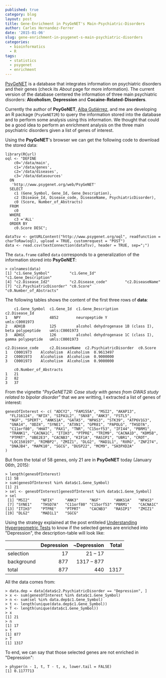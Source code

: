 ```yaml
---
published: true
category: blog
layout: post
title: Gene-Enrichment in PsyGeNET's Main-Psychiatric-Disorders
author: Carles Hernandez-Ferrer
date: '2015-01-06'
slug: gene-enrichment-in-psygenet-s-main-psychiatric-disorders
categories:
  - bioinformatics
  - R
tags:
  - statistics
  - psygenet
  - enrichment
---
```


[PsyGeNET](http://psygenet.org) is a database that integrates information on psychiatric disorders and their genes (check its *About* page for more information). The current version of the database centered the information of three main psychiatric disorders: **Alcoholism**, **Depression** and **Cocaine-Related-Disorders**.

Currently the author of **PsyGeNET**, [Alba Gutiérrez](http://dbmi.hms.harvard.edu/person/postdoctoral-fellows/alba-gutierrez), and me are developing an R package (`PsyGeNET2R`) to query the information stored into the database and to perform some analysis using this information. We thought that could be a good idea to perform an enrichment analysis on the three main psychiatric disorders given a list of genes of interest.

Using the **PsyGeNET**'s browser we can get the following code to download the stored data:

```
library(RCurl)
oql <- "DEFINE
    c0='/data/main',
    c1='/data/genes',
    c2='/data/diseases',
    c3='/data/datasources'
  ON
   'http://www.psygenet.org/web/PsyGeNET'
  SELECT
    c1 (Gene_Symbol, Gene_Id, Gene_Description),
    c2 (Disease_Id, Disease_code, DiseaseName, PsychiatricDisorder),
    c0 (Score, Number_of_Abstracts)
  FROM
    c0
  WHERE
    c3 ='ALL'
  ORDER BY
    c0.Score DESC";

dataTsv <- getURLContent("http://www.psygenet.org/oql", readfunction = charToRaw(oql), upload = TRUE, customrequest = "POST")
data <- read.csv(textConnection(dataTsv), header = TRUE, sep=";")
```

The `data.frame` called `data` corresponds to a generalization of the information stored into **PsyGeNET**:

```
> colnames(data)
[1] "c1.Gene_Symbol"         "c1.Gene_Id"             "c1.Gene_Description"
[4] "c2.Disease_Id2"         "c2.Disease_code"        "c2.DiseaseName"
[7] "c2.PsychiatricDisorder" "c0.Score"               "c0.Number_of_Abstracts"
```

The following tables shows the content of the first three rows of **data**:

```
	c1.Gene_Symbol 	c1.Gene_Id 	c1.Gene_Description 	                                c2.Disease_Id
1 	NPY 	        4852 	    neuropeptide Y 	                                        umls:C0001973
2 	ADH1B 	        125 	    alcohol dehydrogenase 1B (class I), beta polypeptide 	umls:C0001973
3 	ADH1C 	        126 	    alcohol dehydrogenase 1C (class I), gamma polypeptide 	umls:C0001973

c2.Disease_code 	c2.DiseaseName 	c2.PsychiatricDisorder 	c0.Score
1 	C0001973 	Alcoholism 	Alcoholism 	0.9613497
2 	C0001973 	Alcoholism 	Alcoholism 	0.9000000
3 	C0001973 	Alcoholism 	Alcoholism 	0.9000000

	c0.Number_of_Abstracts
1 	21
2 	82
3 	37
```

From the vignette *"PsyGeNET2R: Case study with genes from GWAS study related to bipolar disorder"* that we are writting, I extracted a list of genes of interest:

```
genesOfInterest <- c( "ADCY2", "FAM155A", "MSI2", "AKAP13",
  "FLJ16124", "NFIX", "SIPA1L2", "SNX8", "ANK3", "FSTL5",
  "NGF", "SPERT", "ANKS1A", "GATA5", "NPAS3", "STK39", "ATP6V1G3",
  "GNA14", "ODZ4", "SYNE1", "ATXN1", "GPR81", "PAPOLG", "THSD7A",
  "C11orf80", "HHAT", "PAX1", "TNR", "C15orf53", "IFI44", "PBRM1",
  "TRANK1", "CACNA1C", "ITIH3", "PTPRE", "TRIM9", "CACNA1D", "KDM5B",
  "PTPRT", "UBE2E3", "CACNB3", "KIF1A", "RASIP1", "UBR1", "CROT",
  "LOC150197", "RIMBP2", "ZMIZ1", "DLG2", "MAD1L1", "RXRG", "ZNF274",
  "DNAJB4", "MAPK10", "SGCG", "DUSP22", "MCM9", "SH3PXD2A"
)
```

But from the total of 58 genes, only 21 are in **PsyGeNET** today (January 06th, 2015):

```
> length(genesOfInterest)
[1] 58
> sum(genesOfInterest %in% data$c1.Gene_Symbol)
[1] 21
> sel <- genesOfInterest[genesOfInterest %in% data$c1.Gene_Symbol]
> sel
 [1] "MSI2"     "NFIX"     "ANK3"     "NGF"      "ANKS1A"   "NPAS3"
 [7] "SYNE1"    "THSD7A"   "C11orf80" "C15orf53" "PBRM1"    "CACNA1C"
[13] "ITIH3"    "PTPRE"    "PTPRT"    "CACNB3"   "RASIP1"   "ZMIZ1"
[19] "DLG2"     "MAD1L1"   "SGCG"
```

Using the strategy explained at the post entiteled [Understanding Hypergeometric Tests](http://carleshf.netlify.com/post/understanding-hypergeometric-tests/) to know if the selected genes are enriched into "Depression", the description-table will look like:

|           | Depression | ¬Depression | Total |
|:----------|-----------:|------------:|------:|
|selection  |  17        | 21 – 17     |       |
|background | 877 	     | 1317 – 877  |       |
|total      | 877        | 440         | 1317  |

All the data comes from:

```
> data.dep = data[data$c2.PsychiatricDisorder == "Depression", ]
> x <- sum(genesOfInterest %in% data$c1.Gene_Symbol)
> n <- sum(sel %in% data.dep$c1.Gene_Symbol)
> t <- length(unique(data.dep$c1.Gene_Symbol))
> T <- length(unique(data$c1.Gene_Symbol))
> x
[1] 21
> n
[1] 17
> t
[1] 877
> T
[1] 1317
```

To end, we can say that those selected genes are not enriched in "Depression":

```
> phyper(n - 1, t, T - t, x, lower.tail = FALSE)
[1] 0.1177713
```


